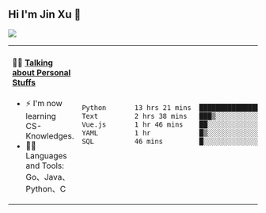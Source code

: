 
## Hi I'm Jin Xu 👋
![](https://komarev.com/ghpvc/?username=jiayouxujin&color=brightgreen&label=PROFILE+VIEWS)



<table align="center">
<tr>
<td valign="top" width="60%">

#### 🏋️‍♀️ <a href="https://github.com/jiayouxujin" target="_blank">Talking about Personal Stuffs</a>
<!-- recent_releases starts -->

- ⚡  I'm now learning CS-Knowledges.  
- 🏊‍♂️ Languages and Tools: Go、Java、Python、C
<!-- recent_releases ends -->
</td>
<td>
 
<!--START_SECTION:waka-->

```txt
Python       13 hrs 21 mins  ████████████████▒░░░░░░░░   65.10 %
Text         2 hrs 38 mins   ███▒░░░░░░░░░░░░░░░░░░░░░   12.84 %
Vue.js       1 hr 46 mins    ██░░░░░░░░░░░░░░░░░░░░░░░   08.62 %
YAML         1 hr            █▒░░░░░░░░░░░░░░░░░░░░░░░   04.95 %
SQL          46 mins         █░░░░░░░░░░░░░░░░░░░░░░░░   03.81 %
```

<!--END_SECTION:waka-->
 
</td>
</tr>
</table>





